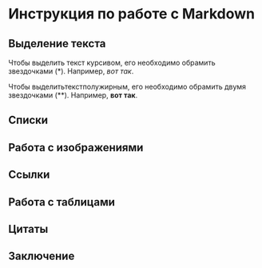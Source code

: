 # Инструкция по работе с Markdown

## Выделение текста
Чтобы выделить текст курсивом, его необходимо обрамить звездочками (*). Например, *вот так*.

Чтобы выделитьтекстполужирным, его необходимо обрамить двумя звездочками (**). Например, **вот так**.
## Списки

## Работа с изображениями

## Ссылки

## Работа с таблицами

## Цитаты

## Заключение